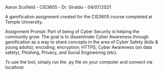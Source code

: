 Aaron Scofield -
CIS3605 - 
Dr. Giraldo - 
04/07/2021

A gamification assignment created for the CIS3605 course completed at Temple University.

Assignment Prompt: Part of being of Cyber Security is helping the community grow. The goal is to disseminate Cyber Awareness 
through gamification as a way to share concepts in the area of Cyber Safety (kids & young adults); encoding; encryption; HTTPS; 
Cyber Awareness (on data safety), Phishing, Privacy, and Social Engineering (etc).

To use the tool, simply run the .py file on your computer and connect via localhost. 


